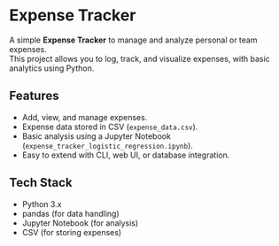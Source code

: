 # Expense Tracker

A simple **Expense Tracker** to manage and analyze personal or team expenses.  
This project allows you to log, track, and visualize expenses, with basic analytics using Python.

## Features

- Add, view, and manage expenses.
- Expense data stored in CSV (`expense_data.csv`).
- Basic analysis using a Jupyter Notebook (`expense_tracker_logistic_regression.ipynb`).
- Easy to extend with CLI, web UI, or database integration.

## Tech Stack

- Python 3.x
- pandas (for data handling)
- Jupyter Notebook (for analysis)
- CSV (for storing expenses)

